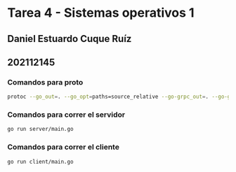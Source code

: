 # Tarea 4 - Sistemas operativos 1

## Daniel Estuardo Cuque Ruíz
## 202112145

### Comandos para proto

```bash
protoc --go_out=. --go_opt=paths=source_relative --go-grpc_out=. --go-grpc_opt=paths=source_relative proto/protos.proto
```

### Comandos para correr el servidor

```bash
go run server/main.go
```

### Comandos para correr el cliente

```bash
go run client/main.go
```